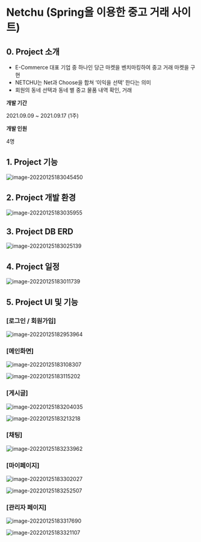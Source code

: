 # Netchu (Spring을 이용한 중고 거래 사이트)



## 0. Project 소개

* E-Commerce 대표 기업 중 하나인 당근 마켓을 벤치마킹하여 중고 거래 마켓을 구현
* NETCHU는 Net과 Choose을 합쳐 ‘이익을 선택’ 한다는 의미
* 회원의 동네 선택과 동네 별 중고 물품 내역 확인, 거래



 **개발 기간**

 2021.09.09 ~ 2021.09.17 (1주)



 **개발 인원**

 4명



## 1. Project 기능

![image-20220125183045450](https://github.com/jsj0718/Market_prj/README.assets\image-20220125183045450.png)



## 2. Project 개발 환경

![image-20220125183035955](https://github.com/jsj0718/Market_prj/blob/main/README.assets\image-20220125183035955.png)



## 3. Project DB ERD

![image-20220125183025139](https://github.com/jsj0718/Market_prj/blob/main/README.assets\image-20220125183025139.png)



## 4. Project 일정

![image-20220125183011739](https://github.com/jsj0718/Market_prj/blob/main/README.assets\image-20220125183011739.png)



## 5. Project UI 및 기능



### [로그인 / 회원가입]

![image-20220125182953964](https://github.com/jsj0718/Market_prj/blob/main/README.assets\image-20220125182953964.png)



### [메인화면]

![image-20220125183108307](https://github.com/jsj0718/Market_prj/blob/main/README.assets\image-20220125183108307.png)

![image-20220125183115202](https://github.com/jsj0718/Market_prj/blob/main/README.assets\image-20220125183115202.png)



### [게시글]

![image-20220125183204035](https://github.com/jsj0718/Market_prj/blob/main/README.assets\image-20220125183204035.png)

![image-20220125183213218](https://github.com/jsj0718/Market_prj/blob/main/README.assets\image-20220125183213218.png)



### [채팅]

![image-20220125183233962](https://github.com/jsj0718/Market_prj/blob/main/README.assets\image-20220125183233962.png)



### [마이페이지]

![image-20220125183302027](https://github.com/jsj0718/Market_prj/blob/main/README.assets\image-20220125183302027.png)

![image-20220125183252507](https://github.com/jsj0718/Market_prj/blob/main/README.assets\image-20220125183252507.png)



### [관리자 페이지]

![image-20220125183317690](https://github.com/jsj0718/Market_prj/blob/main/README.assets\image-20220125183317690.png)

![image-20220125183321107](https://github.com/jsj0718/Market_prj/blob/main/README.assets\image-20220125183321107.png)
